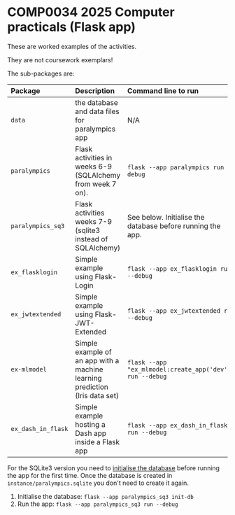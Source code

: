 # COMP0034 2025 Computer practicals (Flask app)

These are worked examples of the activities. 

They are not coursework exemplars!

The sub-packages are:

| Package            | Description                                                                 | Command line to run                                        |
|:-------------------|:----------------------------------------------------------------------------|:-----------------------------------------------------------| 
| `data`             | the database and data files for paralympics app                             | N/A                                                        |
| `paralympics`      | Flask activities in weeks 6-9 (SQLAlchemy from week 7 on).                  | `flask --app paralympics run --debug`                      |
| `paralympics_sq3`  | Flask activities weeks 7-9 (sqlite3 instead of SQLAlchemy)                  | See below. Initialise the database before running the app. |
| `ex_flasklogin`    | Simple example using Flask-Login                                            | `flask --app ex_flasklogin run --debug`                    |
| `ex_jwtextended`   | Simple example using Flask-JWT-Extended                                     | `flask --app ex_jwtextended run --debug`                   |
| `ex-mlmodel`       | Simple example of an app with a machine learning prediction (Iris data set) | `flask --app "ex_mlmodel:create_app('dev')" run --debug`   |
| `ex_dash_in_flask` | Simple example hosting a Dash app inside a Flask app                        | `flask --app ex_dash_in_flask run --debug`                 |


For the SQLite3 version you need
to [initialise the database](https://flask.palletsprojects.com/en/stable/tutorial/database/#initialize-the-database-file)
before running the app for the first time. Once the database is created in `instance/paralympics.sqlite` you don't need
to create it again.

1. Initialise the database: `flask --app paralympics_sq3 init-db`
2. Run the app: `flask --app paralympics_sq3 run --debug`
